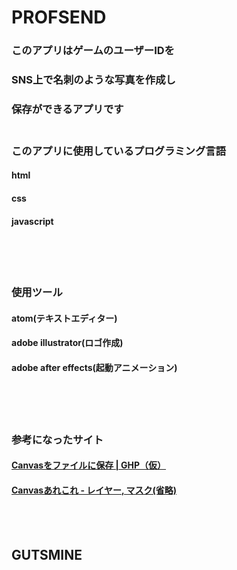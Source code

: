 # PROFSEND
### このアプリはゲームのユーザーIDを
### SNS上で名刺のような写真を作成し
### 保存ができるアプリです<br><br>
### このアプリに使用しているプログラミング言語
#### html
#### css
#### javascript
<br>
<br>
<br>

### 使用ツール

#### atom(テキストエディター)

#### adobe illustrator(ロゴ作成)

#### adobe after effects(起動アニメーション)

<br>

<br>

<br>

### 参考になったサイト

#### [Canvasをファイルに保存 | GHP（仮）](http://mclab.uunyan.com/lab/html/canvas004.htm)

#### [Canvasあれこれ - レイヤー, マスク(省略)](https://qiita.com/TR246/items/4b84deadb26f1c450722)
<br>
<br>

## GUTSMINE
